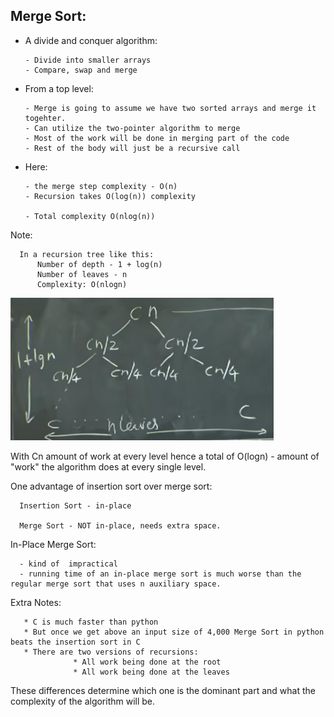 ## Merge Sort:


- A divide and conquer algorithm:

      - Divide into smaller arrays
      - Compare, swap and merge

- From a top level:
      
      - Merge is going to assume we have two sorted arrays and merge it togehter.
      - Can utilize the two-pointer algorithm to merge
      - Most of the work will be done in merging part of the code
      - Rest of the body will just be a recursive call


- Here:

      - the merge step complexity - O(n)
      - Recursion takes O(log(n)) complexity

      - Total complexity O(nlog(n))
      
Note:

      In a recursion tree like this:
          Number of depth - 1 + log(n)
          Number of leaves - n
          Complexity: O(nlogn)
          

![](image.png)

With Cn amount of work at every level hence a total of O(logn) - amount of "work" the algorithm does at every single level.


One advantage of insertion sort over merge sort:

      Insertion Sort - in-place
      
      Merge Sort - NOT in-place, needs extra space.
      

In-Place Merge Sort:
      
      - kind of  impractical
      - running time of an in-place merge sort is much worse than the regular merge sort that uses n auxiliary space.
      

Extra Notes:

       * C is much faster than python
       * But once we get above an input size of 4,000 Merge Sort in python beats the insertion sort in C
       * There are two versions of recursions:
                  * All work being done at the root
                  * All work being done at the leaves
       

These differences determine which one is the dominant part and what the complexity of the algorithm will be.

